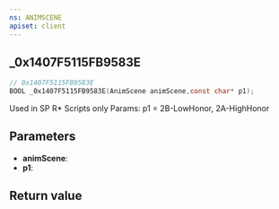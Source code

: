 ```yaml
---
ns: ANIMSCENE
apiset: client
---
```

## _0x1407F5115FB9583E

```c
// 0x1407F5115FB9583E
BOOL _0x1407F5115FB9583E(AnimScene animScene,const char* p1);
```

Used in SP R* Scripts only
Params: p1 = 2B-LowHonor, 2A-HighHonor

## Parameters
* **animScene**:
* **p1**:

## Return value